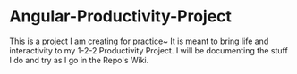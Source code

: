 # Angular-Productivity-Project
 This is a project I am creating for practice~ It is meant to bring life and interactivity to my 1-2-2 Productivity Project.  I will be documenting the stuff I do and try as I go in the Repo's Wiki. 
